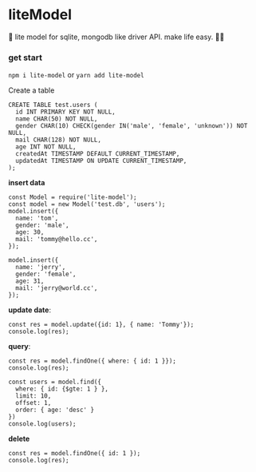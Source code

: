 # liteModel
:fairy: lite model for sqlite, mongodb like driver API. make life easy. :surfing_man:

### get start 
`npm i lite-model` or `yarn add lite-model`

Create a table
```
CREATE TABLE test.users (
  id INT PRIMARY KEY NOT NULL,
  name CHAR(50) NOT NULL,
  gender CHAR(10) CHECK(gender IN('male', 'female', 'unknown')) NOT NULL,
  mail CHAR(128) NOT NULL,
  age INT NOT NULL,
  createdAt TIMESTAMP DEFAULT CURRENT_TIMESTAMP,
  updatedAt TIMESTAMP ON UPDATE CURRENT_TIMESTAMP,
);

```

**insert data**

```
const Model = require('lite-model');
const model = new Model('test.db', 'users');
model.insert({
  name: 'tom',
  gender: 'male',
  age: 30,
  mail: 'tommy@hello.cc',
});

model.insert({
  name: 'jerry',
  gender: 'female',
  age: 31,
  mail: 'jerry@world.cc',
});
```


**update date**:
```
const res = model.update({id: 1}, { name: 'Tommy'});
console.log(res);
```

**query**:
```
const res = model.findOne({ where: { id: 1 }});
console.log(res);

const users = model.find({
  where: { id: {$gte: 1 } },
  limit: 10,
  offset: 1,
  order: { age: 'desc' }
})
console.log(users);
```

**delete**

```
const res = model.findOne({ id: 1 });
console.log(res);

```